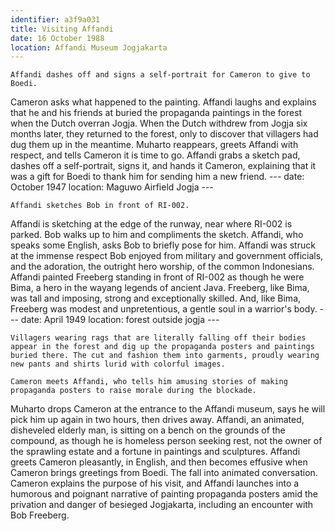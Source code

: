 ```yaml
---
identifier: a3f9a031
title: Visiting Affandi
date: 16 October 1988 
location: Affandi Museum Jogjakarta
---
```


``` {.treatment}
Affandi dashes off and signs a self-portrait for Cameron to give to Boedi.
```

Cameron asks what happened to the painting. Affandi laughs and explains
that he and his friends at buried the propaganda paintings in the forest
when the Dutch overran Jogja. When the Dutch withdrew from Jogja six
months later, they returned to the forest, only to discover that
villagers had dug them up in the meantime. Muharto reappears, greets
Affandi with respect, and tells Cameron it is time to go. Affandi grabs
a sketch pad, dashes off a self-portrait, signs it, and hands it
Cameron, explaining that it was a gift for Boedi to thank him for
sending him a new friend. --- date: October 1947 location: Maguwo
Airfield Jogja ---

``` {.treatment}
Affandi sketches Bob in front of RI-002.
```

Affandi is sketching at the edge of the runway, near where RI-002 is
parked. Bob walks up to him and compliments the sketch. Affandi, who
speaks some English, asks Bob to briefly pose for him. Affandi was
struck at the immense respect Bob enjoyed from military and government
officials, and the adoration, the outright hero worship, of the common
Indonesians. Affandi painted Freeberg standing in front of RI-002 as
though he were Bima, a hero in the wayang legends of ancient Java.
Freeberg, like Bima, was tall and imposing, strong and exceptionally
skilled. And, like Bima, Freeberg was modest and unpretentious, a gentle
soul in a warrior's body. --- date: April 1949 location: forest outside
jogja ---

``` {.treatment}
Villagers wearing rags that are literally falling off their bodies
appear in the forest and dig up the propaganda posters and paintings
buried there. The cut and fashion them into garments, proudly wearing
new pants and shirts lurid with colorful images.
```

``` {.treatment}
Cameron meets Affandi, who tells him amusing stories of making propaganda posters to raise morale during the blockade. 
```

Muharto drops Cameron at the entrance to the Affandi museum, says he
will pick him up again in two hours, then drives away. Affandi, an
animated, disheveled elderly man, is sitting on a bench on the grounds
of the compound, as though he is homeless person seeking rest, not the
owner of the sprawling estate and a fortune in paintings and sculptures.
Affandi greets Cameron pleasantly, in English, and then becomes effusive
when Cameron brings greetings from Boedi. The fall into animated
conversation. Cameron explains the purpose of his visit, and Affandi
launches into a humorous and poignant narrative of painting propaganda
posters amid the privation and danger of besieged Jogjakarta, including
an encounter with Bob Freeberg.
